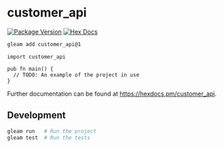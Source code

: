 # customer_api

[![Package Version](https://img.shields.io/hexpm/v/customer_api)](https://hex.pm/packages/customer_api)
[![Hex Docs](https://img.shields.io/badge/hex-docs-ffaff3)](https://hexdocs.pm/customer_api/)

```sh
gleam add customer_api@1
```
```gleam
import customer_api

pub fn main() {
  // TODO: An example of the project in use
}
```

Further documentation can be found at <https://hexdocs.pm/customer_api>.

## Development

```sh
gleam run   # Run the project
gleam test  # Run the tests
```
